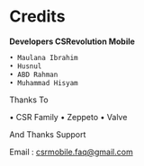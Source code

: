 # Credits

**Developers CSRevolution Mobile**
```bash
• Maulana Ibrahim
• Husnul
• ABD Rahman
• Muhammad Hisyam
```

Thanks To

• CSR Family
• Zeppeto
• Valve

And Thanks Support

Email : csrmobile.faq@gmail.com

